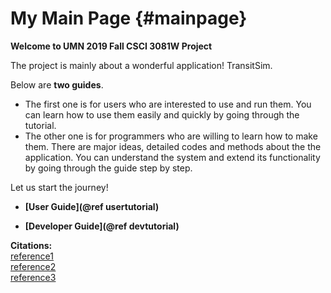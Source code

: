 My Main Page    {#mainpage}
===========

**Welcome to UMN 2019 Fall CSCI 3081W Project**

The project is mainly about a wonderful application! TransitSim.

Below are **two guides**. <br/>

- The first one is for users who are interested to use and run them. You can learn how
to use them easily and quickly by going through the tutorial.
- The other one is for programmers who are willing to learn how to make
them. There are major ideas, detailed codes and methods about the the
application. You can understand the system and extend its functionality by going through the
guide step by step.

Let us start the journey!

- **[User Guide](@ref usertutorial)** <br/>

- **[Developer Guide](@ref devtutorial)**<br/>


**Citations:** <br/>
[reference1](https://github.umn.edu/umn-csci-3081-f19/csci3081-shared-upstream/blob/support-code/project/docs/Iteration1Requirements.md) <br/>
[reference2](https://github.umn.edu/umn-csci-3081-f19/csci3081-shared-upstream/blob/support-code/project/docs/Iteration2Requirements.md) <br/>
[reference3](https://github.umn.edu/umn-csci-3081-f19/csci3081-shared-upstream/blob/support-code/project/docs/Iteration3Requirements.md) <br/>
